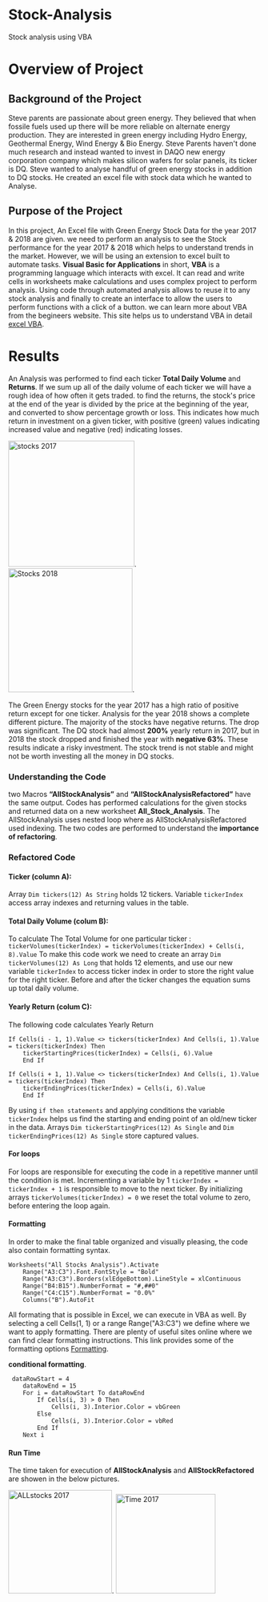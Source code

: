 # Stock-Analysis
Stock analysis using VBA
# Overview of Project
## Background of the Project
Steve parents are passionate about green energy. They believed that when fossile fuels used up there will be more reliable on alternate energy production. They are interested in green energy including Hydro Energy, Geothermal Energy, Wind Energy & Bio Energy. Steve Parents haven't done much research and instead wanted to invest in DAQO new energy corporation company which makes silicon wafers for solar panels, its ticker is DQ.
Steve wanted to analyse handful of green energy stocks in addition to DQ stocks. He created an excel file with stock data which he wanted to Analyse.
## Purpose of the Project
In this project, An Excel file with Green Energy Stock Data for the year 2017 & 2018 are given. we need to perform an analysis to see the Stock performance for the year 2017 & 2018 which helps to understand trends in the market.
However, we will be using an extension to excel built to automate tasks.
**Visual Basic for Applications** in short, **VBA** is a programming language which interacts with excel. It can read and write cells in worksheets make calculations and uses complex project to perform analysis. Using code through automated analysis allows to reuse it to any stock analysis and finally to create an interface to allow the users to perform functions with a click of a button.
we can learn more about VBA from the begineers website. 
This site helps us to understand VBA in detail [excel VBA](https://www.homeandlearn.org/index.html).
# Results
An Analysis was performed to find each ticker **Total Daily Volume** and **Returns**. If we sum up all of the daily volume of each ticker we will have a rough idea of how often it gets traded. to find the returns, the stock's price at the end of the year is divided by the price at the beginning of the year, and converted to show percentage growth or loss. This indicates how much return in investment on a given ticker, with positive (green) values indicating increased value and negative (red) indicating losses.

<img width="252" alt="stocks 2017" src="https://user-images.githubusercontent.com/107584361/175803515-74e10648-c600-4e16-b6ae-749edbeca77d.png">.  <img width="248" alt="Stocks 2018" src="https://user-images.githubusercontent.com/107584361/175803391-b3b5e1c7-d1c8-4858-a2c5-fe78c80069d8.png">.

The Green Energy stocks for the year 2017 has a high ratio of positive return except for one ticker. Analysis for the year 2018 shows a complete different picture. The majority of the stocks have negative returns. The drop was significant. The DQ stock had almost **200%** yearly return in 2017, but in 2018 the stock dropped and finished the year with **negative 63%**.
These results indicate a risky investment. The stock trend is not stable and might not be worth investing all the money in DQ stocks.
### Understanding the Code
two Macros **“AllStockAnalysis”** and **“AllStockAnalysisRefactored”** have the same output. Codes has performed calculations for the given stocks  and returned data on a new worksheet **All_Stock_Analysis**. The AllStockAnalysis uses nested loop where as AllStockAnalysisRefactored used indexing. The two codes are performed to understand the **importance of refactoring**.
### Refactored Code 
#### Ticker (column A):
Array `Dim tickers(12) As String` holds 12 tickers. Variable `tickerIndex` access array indexes and returning values in the table.
#### Total Daily Volume (colum B):
To calculate The Total Volume for one particular ticker : `tickerVolumes(tickerIndex) = tickerVolumes(tickerIndex) + Cells(i, 8).Value` To make this code work we need to create an array `Dim tickerVolumes(12) As Long` that holds 12 elements, and use our new variable `tickerIndex` to access ticker index in order to store the right value for the right ticker. Before and after the ticker changes the equation sums up total daily volume.
#### Yearly Return (colum C):
The following code calculates Yearly Return
```
If Cells(i - 1, 1).Value <> tickers(tickerIndex) And Cells(i, 1).Value = tickers(tickerIndex) Then
    tickerStartingPrices(tickerIndex) = Cells(i, 6).Value
    End If
    
If Cells(i + 1, 1).Value <> tickers(tickerIndex) And Cells(i, 1).Value = tickers(tickerIndex) Then
    tickerEndingPrices(tickerIndex) = Cells(i, 6).Value 
    End If
```
By using `if then statements` and applying conditions the variable `tickerIndex` helps us find the starting and ending point of an old/new ticker in the data. Arrays `Dim tickerStartingPrices(12) As Single` and `Dim tickerEndingPrices(12) As Single` store captured values. 

#### For loops
For loops are responsible for executing the code in a repetitive manner until the condition is met. Incrementing a variable by 1 `tickerIndex = tickerIndex + 1` is responsible to move to the next ticker. By initializing arrays `tickerVolumes(tickerIndex) = 0` we reset the total volume to zero, before entering the loop again.
#### Formatting
In order to make the final table organized and visually pleasing, the code also contain formatting syntax.
```
Worksheets("All Stocks Analysis").Activate
    Range("A3:C3").Font.FontStyle = "Bold"
    Range("A3:C3").Borders(xlEdgeBottom).LineStyle = xlContinuous
    Range("B4:B15").NumberFormat = "#,##0"
    Range("C4:C15").NumberFormat = "0.0%"
    Columns("B").AutoFit
```
All formating that is possible in Excel, we can execute in VBA as well. By selecting a cell Cells(1, 1) or a range Range("A3:C3") we define where we want to apply formatting. There are plenty of useful sites online where we can find clear formatting instructions. This link provides some of the formatting options [Formatting](https://www.excelhowto.com/macros/formatting-a-range-of-cells-in-excel-vba/).

**conditional formatting**.
```
 dataRowStart = 4
    dataRowEnd = 15
    For i = dataRowStart To dataRowEnd  
        If Cells(i, 3) > 0 Then 
            Cells(i, 3).Interior.Color = vbGreen  
        Else
            Cells(i, 3).Interior.Color = vbRed 
        End If   
    Next i
```
#### Run Time
The time taken for execution of **AllStockAnalysis** and **AllStockRefactored** are showen in the below pictures.

<img width="207" alt="ALLstocks 2017" src="https://user-images.githubusercontent.com/107584361/175827737-1edaed50-b87a-48b6-bb24-19d65dac947f.png">.    <img width="199" alt="Time 2017" src="https://user-images.githubusercontent.com/107584361/175827781-7cb746d6-8397-4a38-ad5a-de9e8c415041.png">

